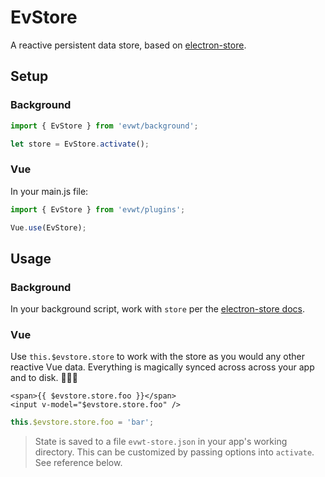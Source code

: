 # EvStore

A reactive persistent data store, based on [electron-store](https://github.com/sindresorhus/electron-store).

## Setup

### Background

```js
import { EvStore } from 'evwt/background';

let store = EvStore.activate();
```

### Vue

In your main.js file:

```js
import { EvStore } from 'evwt/plugins';

Vue.use(EvStore);
```

## Usage

### Background

In your background script, work with `store` per the [electron-store docs](https://github.com/sindresorhus/electron-store).

### Vue

Use `this.$evstore.store` to work with the store as you would any other reactive Vue data. Everything is magically synced across across your app and to disk. 🧙🏻‍♂️

```vue
<span>{{ $evstore.store.foo }}</span>
<input v-model="$evstore.store.foo" />
```

```js
this.$evstore.store.foo = 'bar';
```

> State is saved to a file `evwt-store.json` in your app's working directory. This can be customized by passing options into `activate`. See reference below.

